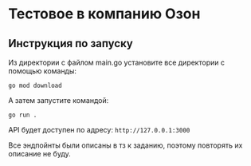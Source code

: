 # Тестовое в компанию Озон

## Инструкция по запуску

Из директории с файлом main.go установите все директории с помощью команды:

```
go mod download
```

А затем запустите командой:

```
go run .
```

API будет доступен по адресу: `http://127.0.0.1:3000`

Все эндпойнты были описаны в тз к заданию, поэтому повторять их описание не буду.
